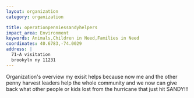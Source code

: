 ```yaml
---
layout: organization
category: organization

title: operationpenniessandyhelpers
impact_area: Environment
keywords: Animals,Children in Need,Families in Need
coordinates: 40.6783,-74.0029
address: |
  71-A visitation
  brookyln ny 11231
---
```

Organization's overview
my exisit helps because now me and the other penny harvest leaders help the whole community and we now can give back what other people or kids lost from the hurricane that just hit SANDY!!!